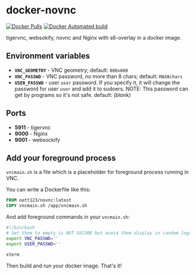 # docker-novnc

[![Docker Pulls](https://img.shields.io/docker/pulls/oott123/novnc.svg)](https://hub.docker.com/r/oott123/novnc/) [![Docker Automated build](https://img.shields.io/docker/automated/oott123/novnc.svg)](https://hub.docker.com/r/oott123/novnc/)

tigervnc, websokify, novnc and Nginx with s6-overlay in a docker image.

## Environment variables

* **`VNC_GEOMETRY`** - VNC geometry; default: `800x600`
* **`VNC_PASSWD`** - VNC password, no more than 8 chars; default: `MAX8chars`
* **`USER_PASSWD`** - user `user` password. If you specify it, it will change the password for user `user` and add it to sudoers. NOTE: This password can get by programs so it's not safe. default: _(blank)_

## Ports

* **5911** - tigervnc
* **9000** - Nginx
* **9001** - websockify

## Add your foreground process

`vncmain.sh` is a file which is a placeholder for foreground process running in VNC.

You can write a Dockerfile like this:

```Dockerfile
FROM oott123/novnc:latest
COPY vncmain.sh /app/vncmain.sh
```

And add foreground commands in your `vncmain.sh`:

```bash
#!/bin/bash
# Set them to empty is NOT SECURE but avoid them display in random logs.
export VNC_PASSWD=''
export USER_PASSWD=''

xterm
```

Then build and run your docker image. That's it!
